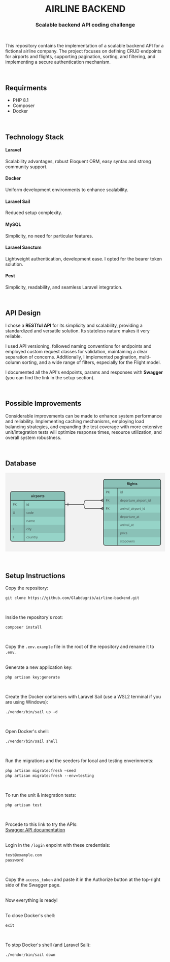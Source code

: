 <p align="center">
    <h1 align="center">AIRLINE BACKEND</h1>
    <h3 align="center">Scalable backend API coding challenge</h3>
</p>

<br>

This repository contains the implementation of a scalable backend API for a fictional airline company. The project focuses on defining CRUD endpoints for airports and flights, supporting pagination, sorting, and filtering, and implementing a secure authentication mechanism.

<br>

## Requirments
- PHP 8.1
- Composer
- Docker

<br>

## Technology Stack

#### Laravel
Scalability advantages, robust Eloquent ORM, easy syntax and strong community support.

#### Docker
Uniform development environments to enhance scalability.

#### Laravel Sail
Reduced setup complexity.

#### MySQL
Simplicity, no need for particular features.

#### Laravel Sanctum
Lightweight authentication, development ease. I opted for the bearer token solution.

#### Pest
Simplicity, readability, and seamless Laravel integration.

<br>

## API Design
<p>I chose a <strong>RESTful API</strong> for its simplicity and scalability, providing a standardized and versatile solution. Its stateless nature makes it very reliable.</p>
<p>I used API versioning, followed naming conventions for endpoints and employed custom request classes for validation, maintaining a clear separation of concerns. Additionally, I implemented pagination, multi-column sorting, and a wide range of filters, especially for the Flight model.</p>
<p>I documented all the API's endpoints, params and responses with <strong>Swagger</strong> (you can find the link in the setup section).</p>

<br>

## Possible Improvements
Considerable improvements can be made to enhance system performance and reliability. Implementing caching mechanisms, employing load balancing strategies, and expanding the test coverage with more extensive unit/integration tests will optimize response times, resource utilization, and overall system robustness.

<br>

## Database
<p align="center">
  <img src="./public/ERD.png"/>
</p>

<br>

## Setup Instructions

Copy the repository:
~~~
git clone https://github.com/Glabdugrib/airline-backend.git
~~~
<br>

Inside the repository's root:
~~~
composer install
~~~
<br>

Copy the `.env.example` file in the root of the repository and rename it to `.env`.
<br><br>

Generate a new application key:
~~~
php artisan key:generate
~~~
<br>

Create the Docker containers with Laravel Sail (use a WSL2 terminal if you are using Windows):
~~~
./vendor/bin/sail up -d
~~~
<br>

Open Docker's shell:
~~~
./vendor/bin/sail shell
~~~
<br>

Run the migrations and the seeders for local and testing enverinments:
~~~
php artisan migrate:fresh —seed
php artisan migrate:fresh --env=testing
~~~
<br>

To run the unit & integration tests:
~~~
php artisan test
~~~
<br>

Procede to this link to try the APIs:
<br>
[Swagger API documentation](https://glabdugrib.github.io/airline-swagger)
<br><br>

Login in the `/login` enpoint with these credentials:
~~~
test@example.com
password
~~~
<br>

Copy the `access_token` and paste it in the Authorize button at the top-right side of the Swagger page.
<br><br>

Now everything is ready!
<br><br>

To close Docker's shell:
~~~
exit
~~~
<br>

To stop Docker's shell (and Laravel Sail):
~~~
./vendor/bin/sail down
~~~
<br>
